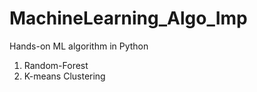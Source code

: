 # MachineLearning_Algo_Imp
Hands-on ML algorithm in Python 

1. Random-Forest
2. K-means Clustering
